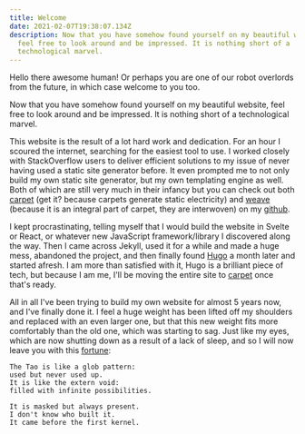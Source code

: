 ```yaml
---
title: Welcome
date: 2021-02-07T19:38:07.134Z
description: Now that you have somehow found yourself on my beautiful website,
  feel free to look around and be impressed. It is nothing short of a
  technological marvel.
---
```

Hello there awesome human! Or perhaps you are one of our robot overlords from the future, in which case welcome to you too.

Now that you have somehow found yourself on my beautiful website, feel free to look around and be impressed. It is nothing short of a technological marvel.

This website is the result of a lot hard work and dedication. For an hour I scoured the internet, searching for the easiest tool to use. I worked closely with StackOverflow users to deliver efficient solutions to my issue of never having used a static site generator before. It even prompted me to not only build my own static site generator, but my own templating engine as well. Both of which are still very much in their infancy but you can check out both [carpet](https://github.com/georgemunyoro/carpet) (get it? because carpets generate static electricity) and [weave](https://github.com/georgemunyoro/weave) (because it is an integral part of carpet, they are interwoven) on my [github](https://github.com/georgemunyoro).

I kept procrastinating, telling myself that I would build the website in Svelte or React, or whatever new JavaScript framework/library I discovered along the way. Then I came across Jekyll, used it for a while and made a huge mess, abandoned the project, and then finally found [Hugo](https://gohugo.io/) a month later and started afresh. I am more than satisfied with it, Hugo is a brilliant piece of tech, but because I am me, I'll be moving the entire site to [carpet](https://github.com/georgemunyoro/carpet) once that's ready.

All in all I've been trying to build my own website for almost 5 years now, and I've finally done it. I feel a huge weight has been lifted off my shoulders and replaced with an even larger one, but that this new weight fits more comfortably than the old one, which was starting to sag. Just like my eyes, which are now shutting down as a result of a lack of sleep, and so I will now leave you with this [fortune](https://en.wikipedia.org/wiki/Fortune_%28Unix%29):

```text
The Tao is like a glob pattern:
used but never used up.
It is like the extern void:
filled with infinite possibilities.

It is masked but always present.
I don't know who built it.
It came before the first kernel.
```